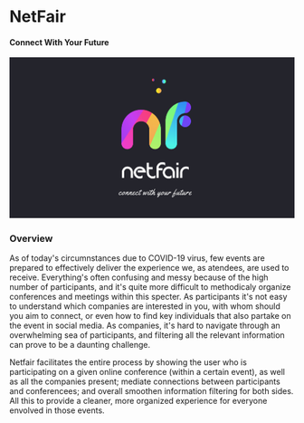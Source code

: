 # NetFair  

#### Connect With Your Future

![image of netfair logo](docs/images/app_logo.jpg)

### Overview

As of today's circumnstances due to COVID-19 virus, few events are prepared to effectively deliver the experience we, as atendees, are used to receive. Everything's often confusing and messy because of the high number of participants, and it's quite more difficult to methodicaly organize conferences and meetings within this specter. As participants it's not easy to understand which companies are interested in you, with whom should you aim to connect, or even how to find key individuals that also partake on the event in social media. As companies, it's hard to navigate through an overwhelming sea of participants, and filtering all the relevant information can prove to be a daunting challenge.

Netfair facilitates the entire process by showing the user who is participating on a given online conference (within a certain event), as well as all the companies present; mediate connections between participants and conferencees; and overall smoothen information filtering for both sides. All this to provide a cleaner, more organized experience for everyone envolved in those events.


